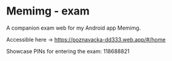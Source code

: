 # Memimg - exam

A companion exam web for my Android app Memimg.

Accessible here -> https://poznavacka-dd333.web.app/#/home 

Showcase PINs for entering the exam: 118688821
